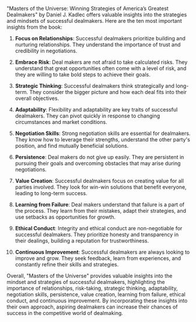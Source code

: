 "Masters of the Universe: Winning Strategies of America’s Greatest Dealmakers" by Daniel J. Kadlec offers valuable insights into the strategies and mindsets of successful dealmakers. Here are the ten most important insights from the book:

1. **Focus on Relationships**: Successful dealmakers prioritize building and nurturing relationships. They understand the importance of trust and credibility in negotiations.

2. **Embrace Risk**: Deal makers are not afraid to take calculated risks. They understand that great opportunities often come with a level of risk, and they are willing to take bold steps to achieve their goals.

3. **Strategic Thinking**: Successful dealmakers think strategically and long-term. They consider the bigger picture and how each deal fits into their overall objectives.

4. **Adaptability**: Flexibility and adaptability are key traits of successful dealmakers. They can pivot quickly in response to changing circumstances and market conditions.

5. **Negotiation Skills**: Strong negotiation skills are essential for dealmakers. They know how to leverage their strengths, understand the other party's position, and find mutually beneficial solutions.

6. **Persistence**: Deal makers do not give up easily. They are persistent in pursuing their goals and overcoming obstacles that may arise during negotiations.

7. **Value Creation**: Successful dealmakers focus on creating value for all parties involved. They look for win-win solutions that benefit everyone, leading to long-term success.

8. **Learning from Failure**: Deal makers understand that failure is a part of the process. They learn from their mistakes, adapt their strategies, and use setbacks as opportunities for growth.

9. **Ethical Conduct**: Integrity and ethical conduct are non-negotiable for successful dealmakers. They prioritize honesty and transparency in their dealings, building a reputation for trustworthiness.

10. **Continuous Improvement**: Successful dealmakers are always looking to improve and grow. They seek feedback, learn from experiences, and constantly refine their skills and strategies.

Overall, "Masters of the Universe" provides valuable insights into the mindset and strategies of successful dealmakers, highlighting the importance of relationships, risk-taking, strategic thinking, adaptability, negotiation skills, persistence, value creation, learning from failure, ethical conduct, and continuous improvement. By incorporating these insights into their own approach, aspiring dealmakers can increase their chances of success in the competitive world of dealmaking.
